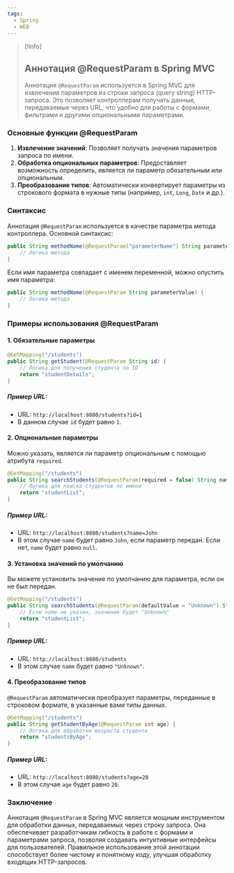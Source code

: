 ```yaml
---
tags:
  - Spring
  - WEB
---
```


> [!info]
> ## Аннотация @RequestParam в Spring MVC
> 
> Аннотация `@RequestParam` используется в Spring MVC для извлечения параметров из строки запроса (query string) HTTP-запроса. Это позволяет контроллерам получать данные, передаваемые через URL, что удобно для работы с формами, фильтрами и другими опциональными параметрами.

### Основные функции @RequestParam

1. **Извлечение значений**: Позволяет получать значения параметров запроса по имени.
2. **Обработка опциональных параметров**: Предоставляет возможность определить, является ли параметр обязательным или опциональным.
3. **Преобразование типов**: Автоматически конвертирует параметры из строкового формата в нужные типы (например, `int`, `Long`, `Date` и др.).

### Синтаксис

Аннотация `@RequestParam` используется в качестве параметра метода контроллера. Основной синтаксис:

```java
public String methodName(@RequestParam("parameterName") String parameterValue) {
    // Логика метода
}
```

Если имя параметра совпадает с именем переменной, можно опустить имя параметра:

```java
public String methodName(@RequestParam String parameterValue) {
    // Логика метода
}
```

### Примеры использования @RequestParam

#### 1. Обязательные параметры

```java
@GetMapping("/students")
public String getStudent(@RequestParam String id) {
    // Логика для получения студента по ID
    return "studentDetails";
}
```

##### Пример URL:

- URL: `http://localhost:8080/students?id=1`
- В данном случае `id` будет равно `1`.

#### 2. Опциональные параметры

Можно указать, является ли параметр опциональным с помощью атрибута `required`.

```java
@GetMapping("/students")
public String searchStudents(@RequestParam(required = false) String name) {
    // Логика для поиска студентов по имени
    return "studentList";
}
```

##### Пример URL:

- URL: `http://localhost:8080/students?name=John`
- В этом случае `name` будет равно `John`, если параметр передан. Если нет, `name` будет равно `null`.

#### 3. Установка значений по умолчанию

Вы можете установить значение по умолчанию для параметра, если он не был передан.

```java
@GetMapping("/students")
public String searchStudents(@RequestParam(defaultValue = "Unknown") String name) {
    // Если name не указан, значение будет "Unknown"
    return "studentList";
}
```

##### Пример URL:

- URL: `http://localhost:8080/students`
- В этом случае `name` будет равно `"Unknown"`.

#### 4. Преобразование типов

`@RequestParam` автоматически преобразует параметры, переданные в строковом формате, в указанные вами типы данных.

```java
@GetMapping("/students")
public String getStudentByAge(@RequestParam int age) {
    // Логика для обработки возраста студента
    return "studentsByAge";
}
```

##### Пример URL:

- URL: `http://localhost:8080/students?age=20`
- В этом случае `age` будет равно `20`.

### Заключение

Аннотация `@RequestParam` в Spring MVC является мощным инструментом для обработки данных, передаваемых через строку запроса. Она обеспечивает разработчикам гибкость в работе с формами и параметрами запроса, позволяя создавать интуитивные интерфейсы для пользователей. Правильное использование этой аннотации способствует более чистому и понятному коду, улучшая обработку входящих HTTP-запросов.